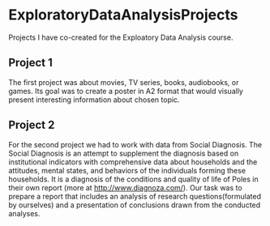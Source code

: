 # ExploratoryDataAnalysisProjects
Projects I have co-created for the Exploatory Data Analysis course.
## Project 1
The first project was about movies, TV series, books, audiobooks, or games. Its goal was to create a poster in A2 format that would visually present interesting information about chosen topic.
## Project 2
For the second project we had to work with data from Social Diagnosis. The Social Diagnosis is an attempt to supplement the diagnosis based on institutional indicators with comprehensive data about households and the attitudes, mental states, and behaviors of the individuals forming these households. It is a diagnosis of the conditions and quality of life of Poles in their own report (more at http://www.diagnoza.com/). Our task was to prepare a report that includes an analysis of research questions(formulated by ourselves) and a presentation of conclusions drawn from the conducted analyses. 
